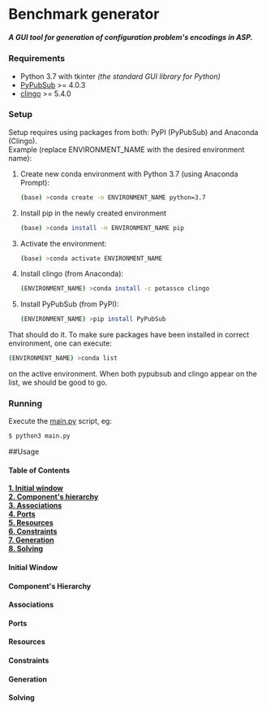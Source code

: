 # Benchmark generator

##### A GUI tool for generation of configuration problem's encodings in ASP.

### Requirements
 - Python 3.7 with tkinter _(the standard GUI library for Python)_
 - [PyPubSub](https://pypi.org/project/PyPubSub/ "PyPubSub on PyPI") >= 4.0.3
 - [clingo](https://anaconda.org/potassco/clingo "Clingo on anaconda") >= 5.4.0

### Setup 
Setup requires using packages from both: PyPI (PyPubSub) and Anaconda (Clingo).\
Example (replace ENVIRONMENT_NAME with the desired environment name):
1. Create new conda environment with Python 3.7 (using Anaconda Prompt):
    ```sh
    (base) >conda create -n ENVIRONMENT_NAME python=3.7
    ```
2. Install pip in the newly created environment
    ```sh
    (base) >conda install -n ENVIRONMENT_NAME pip
    ```
3. Activate the environment:
    ```sh
    (base) >conda activate ENVIRONMENT_NAME
    ```
4. Install clingo (from Anaconda):
    ```sh
    (ENVIRONMENT_NAME) >conda install -c potassco clingo
    ```
5. Install PyPubSub (from PyPI):
    ```sh
    (ENVIRONMENT_NAME) >pip install PyPubSub
    ```
That should do it. To make sure packages have been installed in correct environment, one can execute:
```sh
(ENVIRONMENT_NAME) >conda list
```
on the active environment. When both pypubsub and clingo appear on the list, we should be good to go.
   
### Running
Execute the [main.py](../asp-benchmark-generator/main.py) script, eg:
```sh
$ python3 main.py
```
##Usage

#### Table of Contents
**[1. Initial window](#initial-window)**\
**[2. Component's hierarchy](#component's-hierarchy)**\
**[3. Associations](#associations)**\
**[4. Ports](#ports)**\
**[5. Resources](#resources)**\
**[6. Constraints](#constraints)**\
**[7. Generation](#generation)**\
**[8. Solving](#solving)**

#### Initial Window

#### Component's Hierarchy

#### Associations

#### Ports

#### Resources 

#### Constraints

#### Generation

#### Solving






